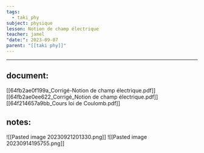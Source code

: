 ```yaml
---
tags:
  - taki_phy
subject: physique
lesson: Notion de champ électrique
teacher: jamel
"date:": 2023-09-07
parent: "[[taki phy]]"
---
```


---
## document:
[[64fb2ae0f199a_Corrigé-Notion de champ électrique.pdf]]
[[64fb2ae0ee622_Corrigé_Notion de champ électrique.pdf]]
[[64f214657a9bb_Cours loi de Coulomb.pdf]]
## notes:
![[Pasted image 20230921201330.png]]
![[Pasted image 20230914195755.png]]